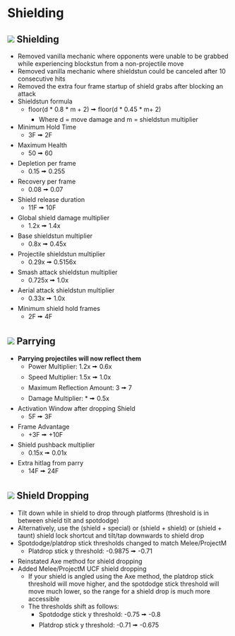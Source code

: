 # Shielding

## ![](../images/SmashBall.png) Shielding
- Removed vanilla mechanic where opponents were unable to be grabbed while experiencing blockstun from a non-projectile move
- Removed vanilla mechanic where shieldstun could be canceled after 10 consecutive hits
- Removed the extra four frame startup of shield grabs after blocking an attack
- Shieldstun formula
  - floor(d \* 0.8 \* m + 2) 🠚 floor(d \* 0.45 \* m+ 2)
    - Where d = move damage and m = shieldstun multiplier
- Minimum Hold Time
  - 3F 🠚 2F
- Maximum Health
  - 50 🠚 60
- Depletion per frame
  - 0.15 🠚 0.255
- Recovery per frame
  - 0.08 🠚 0.07
- Shield release duration
  - 11F 🠚 10F
- Global shield damage multiplier
  - 1.2x 🠚 1.4x
- Base shieldstun multiplier
  - 0.8x 🠚 0.45x
- Projectile shieldstun multiplier
  - 0.29x 🠚 0.5156x
- Smash attack shieldstun multiplier
  - 0.725x 🠚 1.0x
- Aerial attack shieldstun multiplier
  - 0.33x 🠚 1.0x
- Minimum shield hold frames
  - 2F 🠚 4F

## ![](../images/SmashBall.png) Parrying
- **Parrying projectiles will now reflect them**
  - Power Multiplier: 1.2x 🠚 0.6x
  - Speed Multiplier: 1.5x 🠚 1.0x
  - Maximum Reflection Amount: 3 🠚 7
  - Damage Multiplier: * 🠚 0.5x
- Activation Window after dropping Shield
  - 5F 🠚 3F
- Frame Advantage
  - +3F 🠚 +10F
- Shield pushback multiplier
  - 0.15x 🠚 0.01x
- Extra hitlag from parry
  - 14F 🠚 24F

## ![](../images/SmashBall.png) Shield Dropping
- Tilt down while in shield to drop through platforms (threshold is in between shield tilt and spotdodge)
- Alternatively, use the (shield + special) or (shield + shield) or (shield + taunt) shield lock shortcut and tilt/tap downwards to shield drop
- Spotdodge/platdrop stick thresholds changed to match Melee/ProjectM
  - Platdrop stick y threshold: -0.9875 🠚 -0.71
- Reinstated Axe method for shield dropping
- Added Melee/ProjectM UCF shield dropping
  - If your shield is angled using the Axe method, the platdrop stick threshold will move higher, and the spotdodge stick threshold will move much lower, so the range for a shield drop is much more accessible
  - The thresholds shift as follows:
    - Spotdodge stick y threshold: -0.75 🠚 -0.8
    - Platdrop stick y threshold: -0.71 🠚 -0.675